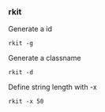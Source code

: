 ### rkit

Generate a id

    rkit -g
    
Generate a classname

    rkit -d
    
Define string length with -x

    rkit -x 50
